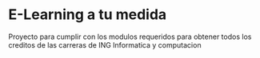 # E-Learning a tu medida

Proyecto para cumplir con los modulos requeridos para obtener todos los creditos de las carreras de ING Informatica y computacion
